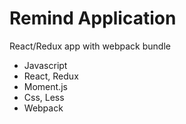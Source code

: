 # Remind  Application

React/Redux app with webpack bundle

- Javascript
- React, Redux
- Moment.js
- Css, Less
- Webpack
